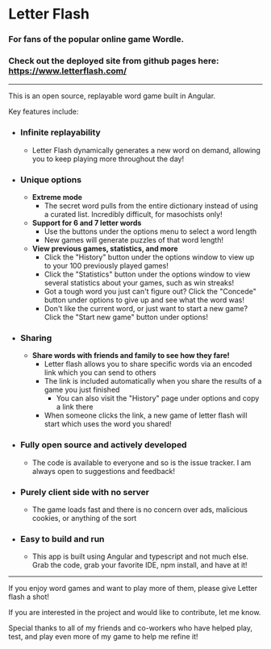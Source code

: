 # Letter Flash

### For fans of the popular online game Wordle.

### Check out the deployed site from github pages here: https://www.letterflash.com/

-----------------------------------------------------------------------------------------------------------------------------------------
This is an open source, replayable word game built in Angular.

Key features include:

- ### Infinite replayability
  - Letter Flash dynamically generates a new word on demand, allowing you to keep playing more throughout the day!
- ### Unique options
  - **Extreme mode** 
    - The secret word pulls from the entire dictionary instead of using a curated list. Incredibly difficult, for masochists only!
  - **Support for 6 and 7 letter words**
    - Use the buttons under the options menu to select a word length
    - New games will generate puzzles of that word length!
  - **View previous games, statistics, and more** 
    - Click the "History" button under the options window to view up to your 100 previously played games!
    - Click the "Statistics" button under the options window to view several statistics about your games, such as win streaks!
    - Got a tough word you just can't figure out? Click the "Concede" button under options to give up and see what the word was!
    - Don't like the current word, or just want to start a new game? Click the "Start new game" button under options!
- ### Sharing
  - **Share words with friends and family to see how they fare!** 
    - Letter flash allows you to share specific words via an encoded link which you can send to others
    - The link is included automatically when you share the results of a game you just finished
      - You can also visit the "History" page under options and copy a link there
    - When someone clicks the link, a new game of letter flash will start which uses the word you shared!
- ### Fully open source and actively developed
  - The code is available to everyone and so is the issue tracker. I am always open to suggestions and feedback!
- ### Purely client side with no server
  - The game loads fast and there is no concern over ads, malicious cookies, or anything of the sort
- ### Easy to build and run
  - This app is built using Angular and typescript and not much else. Grab the code, grab your favorite IDE, npm install, and have at it!

-----------------------------------------------------------------------------------------------------------------------------------------

If you enjoy word games and want to play more of them, please give Letter flash a shot!

If you are interested in the project and would like to contribute, let me know.

Special thanks to all of my friends and co-workers who have helped play, test, and play even more of my game to help me refine it!
